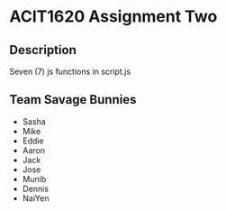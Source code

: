 # ACIT1620 Assignment Two

## Description

Seven (7) js functions in script.js

## Team Savage Bunnies

* Sasha
* Mike
* Eddie
* Aaron
* Jack
* Jose
* Munib
* Dennis
* NaiYen
